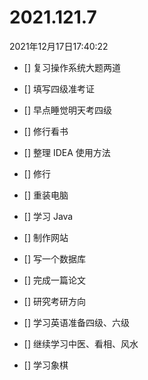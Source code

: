 # 2021.121.7

2021年12月17日17:40:22

- [] 复习操作系统大题两道
- [] 填写四级准考证
- [] 早点睡觉明天考四级
- [] 修行看书









- [] 整理 IDEA 使用方法
- [] 修行
- [] 重装电脑
- [] 学习 Java 
- [] 制作网站
- [] 写一个数据库
- [] 完成一篇论文
- [] 研究考研方向
- [] 学习英语准备四级、六级
- [] 继续学习中医、看相、风水
- [] 学习象棋